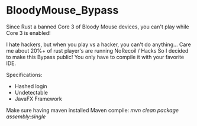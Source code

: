 # BloodyMouse_Bypass

Since Rust a banned Core 3 of Bloody Mouse devices, you can't play while Core 3 is enabled!

I hate hackers, but when you play vs a hacker, you can't do anything... Care me about 20%+ of rust player's are running NoRecoil / Hacks
So I decided to make this Bypass public! You only have to compile it with your favorite IDE.

Specifications:
  - Hashed login
  - Undetectable
  - JavaFX Framework

Make sure having maven installed
Maven compile: *mvn clean package assembly:single*
